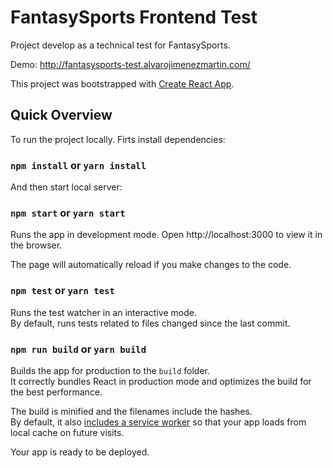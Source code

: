 # FantasySports Frontend Test

Project develop as a technical test for FantasySports.

Demo: http://fantasysports-test.alvarojimenezmartin.com/

This project was bootstrapped with [Create React App](https://github.com/facebookincubator/create-react-app).

## Quick Overview

To run the project locally. Firts install dependencies:
### `npm install` or `yarn install`

And then start local server:
### `npm start` or `yarn start`

Runs the app in development mode.
Open http://localhost:3000 to view it in the browser.

The page will automatically reload if you make changes to the code.

### `npm test` or `yarn test`
Runs the test watcher in an interactive mode.<br>
By default, runs tests related to files changed since the last commit.

### `npm run build` or `yarn build`
Builds the app for production to the `build` folder.<br>
It correctly bundles React in production mode and optimizes the build for the best performance.

The build is minified and the filenames include the hashes.<br>
By default, it also [includes a service worker](https://github.com/facebook/create-react-app/blob/master/packages/react-scripts/template/README.md#making-a-progressive-web-app) so that your app loads from local cache on future visits.

Your app is ready to be deployed.
